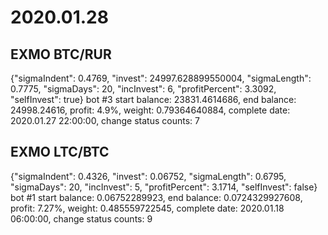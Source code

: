 # 2020.01.28
## EXMO BTC/RUR
{"sigmaIndent": 0.4769, "invest": 24997.628899550004, "sigmaLength": 0.7775, "sigmaDays": 20, "incInvest": 6, "profitPercent": 3.3092, "selfInvest": true}
bot #3 start balance: 23831.4614686, end balance: 24998.24616, profit: 4.9%, weight: 0.79364640884, complete date: 2020.01.27 22:00:00, change status counts: 7

## EXMO LTC/BTC
{"sigmaIndent": 0.4326, "invest": 0.06752, "sigmaLength": 0.6795, "sigmaDays": 20, "incInvest": 5, "profitPercent": 3.1714, "selfInvest": false}
bot #1 start balance: 0.06752289923, end balance: 0.0724329927608, profit: 7.27%, weight: 0.485559722545, complete date: 2020.01.18 06:00:00, change status counts: 9 
